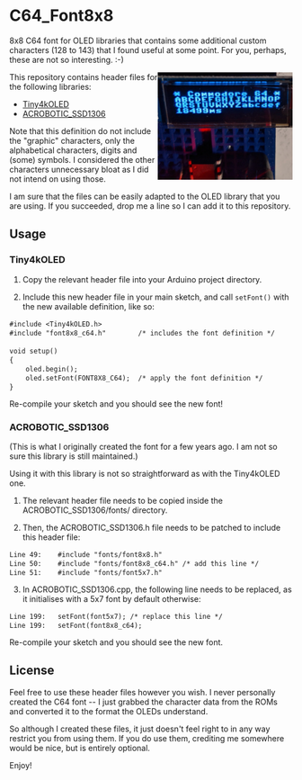 # C64_Font8x8
8x8 C64 font for OLED libraries that contains some additional custom characters (128 to 143) that I found useful at some point. For you, perhaps, these are not so interesting. :-)

<img align="right" width="240" src="https://raw.githubusercontent.com/hugovangalen/C64_Font8x8/master/img/c64_ATtiny85.jpg" title="ATtiny85 with Tiny4kOLED library" alt="ATtiny85 with Tiny4kOLED library" />

This repository contains header files for the following libraries:
- [Tiny4kOLED](https://github.com/datacute/Tiny4kOLED)
- [ACROBOTIC_SSD1306](https://github.com/vivchawda/arduino/tree/master/libraries/ACROBOTIC_SSD1306)

Note that this definition do not include the "graphic" characters, only the alphabetical characters, digits and (some) symbols. I considered the other characters unnecessary bloat as I did not intend on using those.

I am sure that the files can be easily adapted to the OLED library that you are using. If you succeeded, drop me a line so I can add it to this repository.

## Usage

### Tiny4kOLED
1) Copy the relevant header file into your Arduino project directory.

2) Include this new header file in your main sketch, and call `setFont()` with the new available definition, like so:
```
#include <Tiny4kOLED.h>
#include "font8x8_c64.h"        /* includes the font definition */

void setup()
{
    oled.begin();
    oled.setFont(FONT8X8_C64);  /* apply the font definition */
}
```
Re-compile your sketch and you should see the new font!


### ACROBOTIC_SSD1306 
(This is what I originally created the font for a few years ago. I am not so sure this library is still maintained.)

Using it with this library is not so straightforward as with the Tiny4kOLED one. 

1) The relevant header file needs to be copied inside the ACROBOTIC_SSD1306/fonts/ directory.

2) Then, the ACROBOTIC_SSD1306.h file needs to be patched to include this header file:
```
Line 49:	#include "fonts/font8x8.h"
Line 50:	#include "fonts/font8x8_c64.h" /* add this line */
Line 51:	#include "fonts/font5x7.h"
```

3) In ACROBOTIC_SSD1306.cpp, the following line needs to be replaced, as it initialises with a 5x7 font by default otherwise:

```
Line 199:	setFont(font5x7); /* replace this line */
Line 199:	setFont(font8x8_c64);
```

Re-compile your sketch and you should see the new font.



## License
Feel free to use these header files however you wish. I never personally created the C64 font -- I just grabbed the character data from the ROMs and converted it to the format the OLEDs understand.

So although I created these files, it just doesn't feel right to in any way restrict you from using them. If you do use them, crediting me somewhere would be nice, but is entirely optional.

Enjoy!

